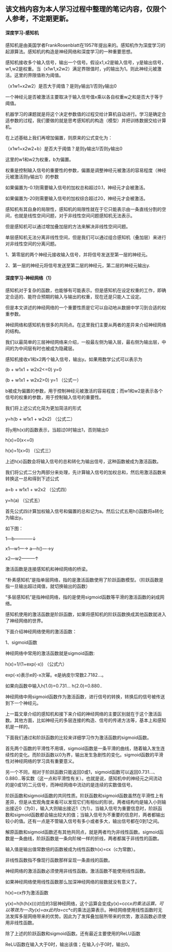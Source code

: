 ## 该文档内容为本人学习过程中整理的笔记内容，仅限个人参考，不定期更新。

#### 深度学习-感知机

感知机是由美国学者FrankRosenblatt在1957年提出来的。感知机作为深度学习的起源算法。感知机的构造是神经网络和深度学习的一种重要思想。

感知机接收多个输入信号，输出一个信号。假设x1,x2是输入信号，y是输出信号，w1,w2是权重。当（x1w1,x2w2）满足界限值时，y的输出为1。则此神经元被激活。这里的界限值称为阈值。

（x1w1+x2w2）是否大于阈值？是则y输出1/否则y输出0

一个神经元是否被激活主要取决于输入信号值x乘以各自权重w之和是否大于等于阈值。

机器学习的课题就是将这个决定参数值的过程交给计算机自动进行。学习是确定合适参数的过程，我们要做的就是思考感知机的构造（模型）并把训练数据交给计算机。

在上述基础上我们再增加偏置，则原来的公式变化为：

（x1w1+x2w2+b）是否大于阈值？是则y输出1/否则y输出0

这里的w1和w2为权重，b为偏置。

权重是控制输入信号的重要性的参数，偏置是调整神经元被激活的容易程度（神经元被激活则y输出1）的参数

如果偏置为-0.1则需要输入信号的加权总和超过0.1，神经元才会被激活。

如果偏置为-20则需要输入信号的加权综合超过20，神经元才会被激活。

感知机有其自身的局限性，感知机的局限性就在于它只能表示由一条直线分割的空间，也就是线性空间问题，对于非线性空间问题感知机无法表示。

但是感知机可以通过增加叠加层的方法来解决非线性空间问题。

单层感知机无法分离非线性空间，但是我们可以通过组合感知机（叠加层）来进行对非线性空间的分离问题。

1、第零层的两个神经元接收输入信号，并将信号发送至第一层的神经元。

2、第一层的神经元将信号发送至第二层的神经元，第二层的神经元输出y.

#### 深度学习-神经网络（1）

感知机对于复杂的函数，也能够有可能表示。但是感知机在设定权重的工作，即确定合适的、能符合预期的输入与输出的权重，现在还是只能人工设定。

但是本文讲述的神经网络的一个重要性质是它可以自动地从数据中学习到合适的权重参数。

神经网络和感知机有很多的共同点。在这里我们主要从两者的差异来介绍神经网络的结构。

我们以最简单的三层神经网络来介绍，一般最左侧为输入层，最右侧为输出层，中间的为中间层有时也被成为隐藏层。

感知机接收x1和x2两个输入信号，输出y。如果用数学公式可以表示为

(b + w1x1 + w2x2<=0)   y=0

(b + w1x1 + w2x2>0)     y=1    （公式一）

b被成为偏置的参数，用于控制神经元被激活的容易程度；而w1和w2是表示各个信号的权重的参数，用于控制输入信号的重要性。

我们将上述公式化简为更加简洁的形式

y=h(b + w1x1 + w2x2)   （公式二）

将y用h(x)的函数表示，当超过0时输出1，否则输出0

h(x)=0(x<=0)

h(x)=1(x>0)      （公式三）

上述h(x)函数会将输入信号的总和转化为输出信号，这种函数被成为激活函数。

我们将公式二分为两部分来处理，先计算输入信号的加权总和，然后用激活函数来转换这一总和得到下述公式

a=b + w1x1 + w2x2    （公式四）

y=h(a)                    （公式五）

首先公式四计算加权输入信号和偏置的总和记为a。然后公式五用h()函数将a转化为输出y。

如下图：

1—b————↓

x1—w1—→   a—h()—→y

x2—w2———↑

激活函数是连接感知机和神经网络的桥梁。

“朴素感知机”是指单层网络，指的是激活函数使用了阶跃函数模型。（阶跃函数是指一旦输出超过阈值，就切换输出的函数）

“多层感知机”是指神经网络，指的是使用sigmoid函数等平滑的激活函数的剁成网络。

感知机使用的激活函数是阶跃函数，如果将感知机的阶跃函数换成其他函数就进入了神经网络的世界。

下面介绍神经网络使用的激活函数：

1、sigmoid函数

神经网络中常用的激活函数就是sigmoid函数:

h(x)=1/(1+exp(-x)) （公式六）

exp(-x)表示e的-x次幂。e是纳皮尔常数2.7182...。

如果向函数中输入h(1.0)=0.731...  h(2.0)=0.880..

神经网络中用sigmoid函数作为激活函数，进行信号的转换，转换后的信号被传送到下一个神经元。

上一篇文章介绍的感知机和接下来介绍的神经网络的主要区别就在于这个激活函数。其他方面，比如神经元的多层连接的构造、信号的传递方法等，基本上和感知机是一样的。

下面我们通过和阶跃函数的比较来详细学习作为激活函数的sigmoid函数。

首先两个函数的平滑性不用填，sigmoid函数是一条平滑的曲线，随着输入发生连续性的变化。而阶跃函数以0为界，输出发生急剧性的变化。sigmoid函数的平滑性对神经网络的学习具有重要意义。

另一个不同，相对于阶跃函数只能返回0或1，sigmoid函数可以返回0.731...、0.880...等实数（这一点和平滑性有关）。也就是说，感知机中的神经元之间流动的是0或1的二元信号，而神经网络中流动的是连续的实数值信号。

阶跃函数和sigmoid函数的共同性质。阶跃函数和sigmoid函数虽然在平滑性上有差异，但是从宏观角度来看可以发现它们有相似的形状。两者结构均是输入小则输出接近0（为0），输入大则输出接近1（为1）。当输入信号为重要信息时，阶跃函数和sigmoid函数都会输出较大的值；当输入信号为不重要的信息时，两者都输出较小的值。还有一点是不管输入信号有多小或者多大，输出信号都在0到1之间。

解原函数和sigmoid函数还有其他共同点，就是两者均为非线性函数。sigmoid函数是一条曲线，阶跃函数是一条向阶梯一样的折线，两者都属于非线性的函数。

输入值是输出值常数倍的函数被成为线性函数h(x)=cx（c为常数）。

非线性函数指不像现行函数那样呈现一条直线的函数。

神经网络的激活函数必须使用非线性函数。激活函数不能使用线性函数。

如果神经网络使用线性函数那么加深神经网络的层数就没有意义了。

h(x)=cx作为激活函数

y(x)=h(h(h(x)))对应的3层神经网络，这个运算会变成y(x)=c*c*c*x的乘法运算。可以等效为一次y(x)=ax此时a=c*c*c的乘法运算表示。神经网络使用线性函数时无法发挥多层网络带来的优势。因此为了发挥叠加层所带来的优势，激活函数必须使用非线性函数。

除了上述的阶跃函数和sigmoid函数。还有最近主要使用的ReLU函数

ReLU函数在输入大于0时，输出该值；在输入小于0时，输出0。

